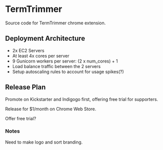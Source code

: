 # TermTrimmer

Source code for TermTrimmer chrome extension.

## Deployment Architecture

- 2x EC2 Servers
- At least 4x cores per server
- 9 Gunicorn workers per server: (2 x num_cores) + 1
- Load balance traffic between the 2 servers
- Setup autoscaling rules to account for usage spikes(?)

## Release Plan

Promote on Kickstarter and Indigogo first, offering free trial for supporters.

Release for $1/month on Chrome Web Store.

Offer free trial?

### Notes

Need to make logo and sort branding.
